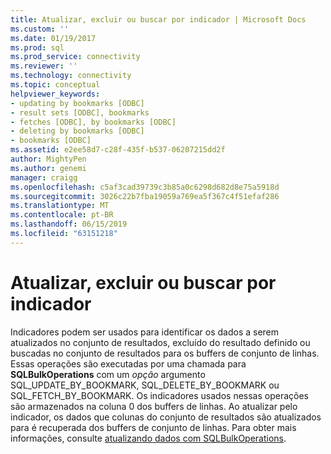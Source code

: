 ```yaml
---
title: Atualizar, excluir ou buscar por indicador | Microsoft Docs
ms.custom: ''
ms.date: 01/19/2017
ms.prod: sql
ms.prod_service: connectivity
ms.reviewer: ''
ms.technology: connectivity
ms.topic: conceptual
helpviewer_keywords:
- updating by bookmarks [ODBC]
- result sets [ODBC], bookmarks
- fetches [ODBC], by bookmarks [ODBC]
- deleting by bookmarks [ODBC]
- bookmarks [ODBC]
ms.assetid: e2ee58d7-c28f-435f-b537-06207215dd2f
author: MightyPen
ms.author: genemi
manager: craigg
ms.openlocfilehash: c5af3cad39739c3b85a0c6298d682d8e75a5918d
ms.sourcegitcommit: 3026c22b7fba19059a769ea5f367c4f51efaf286
ms.translationtype: MT
ms.contentlocale: pt-BR
ms.lasthandoff: 06/15/2019
ms.locfileid: "63151218"
---
```

# <a name="updating-deleting-or-fetching-by-bookmark"></a>Atualizar, excluir ou buscar por indicador
Indicadores podem ser usados para identificar os dados a serem atualizados no conjunto de resultados, excluído do resultado definido ou buscadas no conjunto de resultados para os buffers de conjunto de linhas. Essas operações são executadas por uma chamada para **SQLBulkOperations** com um *opção* argumento SQL_UPDATE_BY_BOOKMARK, SQL_DELETE_BY_BOOKMARK ou SQL_FETCH_BY_BOOKMARK. Os indicadores usados nessas operações são armazenados na coluna 0 dos buffers de linhas. Ao atualizar pelo indicador, os dados que colunas do conjunto de resultados são atualizados para é recuperada dos buffers de conjunto de linhas. Para obter mais informações, consulte [atualizando dados com SQLBulkOperations](../../../odbc/reference/develop-app/updating-data-with-sqlbulkoperations.md).
